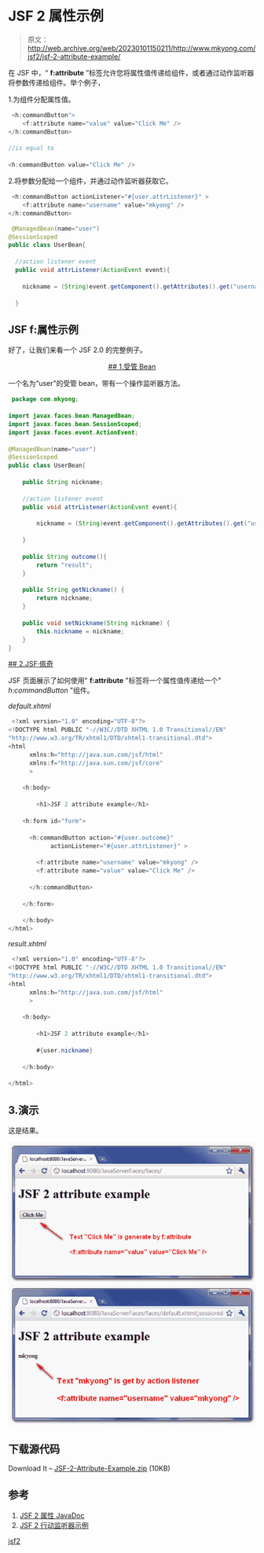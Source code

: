 # JSF 2 属性示例

> 原文：<http://web.archive.org/web/20230101150211/http://www.mkyong.com/jsf2/jsf-2-attribute-example/>

在 JSF 中，“ **f:attribute** ”标签允许您将属性值传递给组件，或者通过动作监听器将参数传递给组件。举个例子，

1.为组件分配属性值。

```java
 <h:commandButton">
    <f:attribute name="value" value="Click Me" />				
</h:commandButton>

//is equal to 

<h:commandButton value="Click Me" /> 
```

2.将参数分配给一个组件，并通过动作监听器获取它。

```java
 <h:commandButton actionListener="#{user.attrListener}" >
    <f:attribute name="username" value="mkyong" />
</h:commandButton> 
```

```java
 @ManagedBean(name="user")
@SessionScoped
public class UserBean{

  //action listener event
  public void attrListener(ActionEvent event){

	nickname = (String)event.getComponent().getAttributes().get("username");

  } 
```

## JSF f:属性示例

好了，让我们来看一个 JSF 2.0 的完整例子。

 <ins class="adsbygoogle" style="display:block; text-align:center;" data-ad-format="fluid" data-ad-layout="in-article" data-ad-client="ca-pub-2836379775501347" data-ad-slot="6894224149">## 1.受管 Bean

一个名为“user”的受管 bean，带有一个操作监听器方法。

```java
 package com.mkyong;

import javax.faces.bean.ManagedBean;
import javax.faces.bean.SessionScoped;
import javax.faces.event.ActionEvent;

@ManagedBean(name="user")
@SessionScoped
public class UserBean{

	public String nickname;

	//action listener event
	public void attrListener(ActionEvent event){

		nickname = (String)event.getComponent().getAttributes().get("username");

	}

	public String outcome(){
		return "result";
	}

	public String getNickname() {
		return nickname;
	}

	public void setNickname(String nickname) {
		this.nickname = nickname;
	}
} 
```

 <ins class="adsbygoogle" style="display:block" data-ad-client="ca-pub-2836379775501347" data-ad-slot="8821506761" data-ad-format="auto" data-ad-region="mkyongregion">## 2.JSF·佩奇

JSF 页面展示了如何使用" **f:attribute** "标签将一个属性值传递给一个" *h:commandButton* "组件。

*default.xhtml*

```java
 <?xml version="1.0" encoding="UTF-8"?>
<!DOCTYPE html PUBLIC "-//W3C//DTD XHTML 1.0 Transitional//EN" 
"http://www.w3.org/TR/xhtml1/DTD/xhtml1-transitional.dtd">
<html    
      xmlns:h="http://java.sun.com/jsf/html"
      xmlns:f="http://java.sun.com/jsf/core"
      >

    <h:body>

    	<h1>JSF 2 attribute example</h1>

	<h:form id="form">

	  <h:commandButton action="#{user.outcome}"
			actionListener="#{user.attrListener}" >

		<f:attribute name="username" value="mkyong" />
		<f:attribute name="value" value="Click Me" />

	  </h:commandButton>

	</h:form>

    </h:body>
</html> 
```

*result.xhtml*

```java
 <?xml version="1.0" encoding="UTF-8"?>
<!DOCTYPE html PUBLIC "-//W3C//DTD XHTML 1.0 Transitional//EN" 
"http://www.w3.org/TR/xhtml1/DTD/xhtml1-transitional.dtd">
<html    
      xmlns:h="http://java.sun.com/jsf/html"
      >

    <h:body>

    	<h1>JSF 2 attribute example</h1>

		#{user.nickname}

    </h:body>

</html> 
```

## 3.演示

这是结果。

![jsf2-attribute-example-1](img/7fba0ad754a15b199c2a19d0433de5bc.png "jsf2-attribute-example-1")![jsf2-attribute-example-2](img/e2b2e4bdbd25d683a8ca13aba97e6bc3.png "jsf2-attribute-example-2")

## 下载源代码

Download It – [JSF-2-Attribute-Example.zip](http://web.archive.org/web/20190220131503/http://www.mkyong.com/wp-content/uploads/2010/11/JSF-2-Attribute-Example.zip) (10KB)

## 参考

1.  [JSF 2 属性 JavaDoc](http://web.archive.org/web/20190220131503/https://javaserverfaces.dev.java.net/nonav/docs/2.0/pdldocs/facelets/f/attribute.html)
2.  [JSF 2 行动监听器示例](http://web.archive.org/web/20190220131503/http://www.mkyong.com/jsf2/jsf-2-actionlistener-example/)

[jsf2](http://web.archive.org/web/20190220131503/http://www.mkyong.com/tag/jsf2/)







